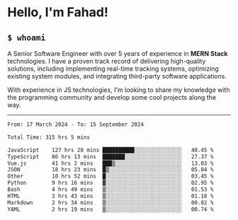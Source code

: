 <h1>Hello, I'm Fahad!</h1>

<h2><code>$ whoami</code></h2>

A Senior Software Engineer with over 5 years of experience in **MERN Stack** technologies. I have a proven track record of delivering high-quality solutions, including implementing real-time tracking systems, optimizing existing system modules, and integrating third-party software applications.

With experience in JS technologies, I'm looking to share my knowledge with the programming community and develop some cool projects along the way.

---

<!--START_SECTION:waka-->

```txt
From: 17 March 2024 - To: 15 September 2024

Total Time: 315 hrs 5 mins

JavaScript    127 hrs 28 mins ██████████░░░░░░░░░░░░░░░   40.45 %
TypeScript    86 hrs 13 mins  ███████░░░░░░░░░░░░░░░░░░   27.37 %
Vue.js        41 hrs 2 mins   ███▒░░░░░░░░░░░░░░░░░░░░░   13.03 %
JSON          18 hrs 23 mins  █▒░░░░░░░░░░░░░░░░░░░░░░░   05.84 %
Other         10 hrs 52 mins  █░░░░░░░░░░░░░░░░░░░░░░░░   03.45 %
Python        9 hrs 16 mins   ▓░░░░░░░░░░░░░░░░░░░░░░░░   02.95 %
Bash          4 hrs 49 mins   ▒░░░░░░░░░░░░░░░░░░░░░░░░   01.53 %
HTML          3 hrs 43 mins   ▒░░░░░░░░░░░░░░░░░░░░░░░░   01.18 %
Markdown      2 hrs 34 mins   ▒░░░░░░░░░░░░░░░░░░░░░░░░   00.82 %
YAML          2 hrs 19 mins   ▒░░░░░░░░░░░░░░░░░░░░░░░░   00.74 %
```

<!--END_SECTION:waka-->

<!--
**heyFahad/heyFahad** is a ✨ _special_ ✨ repository because its `README.md` (this file) appears on your GitHub profile.

Here are some ideas to get you started:

- 🔭 I’m currently working on ...
- 🌱 I’m currently learning ...
- 👯 I’m looking to collaborate on ...
- 🤔 I’m looking for help with ...
- 💬 Ask me about ...
- 📫 How to reach me: ...
- 😄 Pronouns: ...
- ⚡ Fun fact: ...
-->
